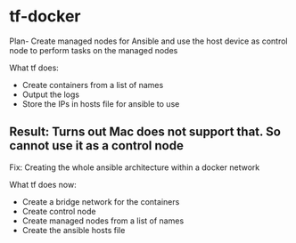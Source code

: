 # tf-docker

Plan- Create managed nodes for Ansible and use the host device as control node to perform tasks on the managed nodes

What tf does:
* Create containers from a list of names
* Output the logs
* Store the IPs in hosts file for ansible to use

Result: Turns out Mac does not support that. So cannot use it as a control node
------------------------------------------------------------------------------------------
Fix: Creating the whole ansible architecture within a docker network

What tf does now:
* Create a bridge network for the containers
* Create control node
* Create managed nodes from a list of names
* Create the ansible hosts file
